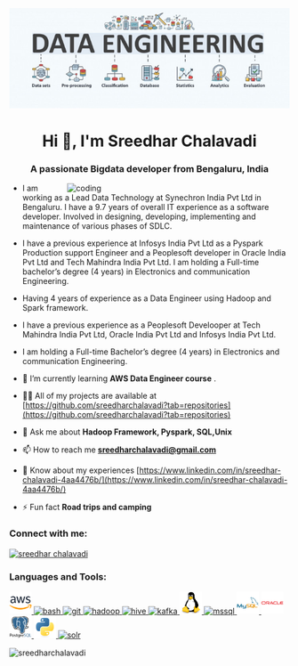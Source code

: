 ![logo](https://github.com/sreedharchalavadi/sreedharchalavadi/blob/main/data_engineer.jpg)
<h1 align="center">Hi 👋, I'm Sreedhar Chalavadi</h1>
<h3 align="center">A passionate Bigdata developer from Bengaluru, India</h3>

<img align="right" alt="coding" width="400" src="https://camo.githubusercontent.com/cae12fddd9d6982901d82580bdf321d81fb299141098ca1c2d4891870827bf17/68747470733a2f2f6d69726f2e6d656469756d2e636f6d2f6d61782f313336302f302a37513379765349765f7430696f4a2d5a2e676966">

-  I am working as a Lead Data Technology at Synechron India Pvt Ltd in Bengaluru. I have a 9.7 years of overall IT experience as a software developer. Involved in designing, developing, implementing and maintenance of various phases of SDLC.
  
-  I have a previous experience at Infosys India Pvt Ltd as a Pyspark Production support Engineer and a Peoplesoft developer in Oracle India Pvt Ltd and Tech Mahindra India Pvt Ltd. I am holding a Full-time bachelor’s degree (4 years) in Electronics and communication Engineering.
  
- Having 4 years of experience as a Data Engineer using Hadoop and Spark framework.

- I have a previous experience as a Peoplesoft Develooper at Tech Mahindra India Pvt Ltd, Oracle India Pvt Ltd and Infosys India Pvt Ltd.
  
- I am holding a Full-time Bachelor’s degree (4 years) in Electronics and communication Engineering.

- 🌱 I’m currently learning **AWS Data Engineer course** .

- 👨‍💻 All of my projects are available at [https://github.com/sreedharchalavadi?tab=repositories](https://github.com/sreedharchalavadi?tab=repositories)

- 💬 Ask me about **Hadoop Framework, Pyspark, SQL,Unix**

- 📫 How to reach me **sreedharchalavadi@gmail.com**

- 📄 Know about my experiences [https://www.linkedin.com/in/sreedhar-chalavadi-4aa4476b/](https://www.linkedin.com/in/sreedhar-chalavadi-4aa4476b/)

- ⚡ Fun fact **Road trips and camping**

<h3 align="left">Connect with me:</h3>
<p align="left">
<a href="https://linkedin.com/in/sreedhar chalavadi" target="blank"><img align="center" src="https://raw.githubusercontent.com/rahuldkjain/github-profile-readme-generator/master/src/images/icons/Social/linked-in-alt.svg" alt="sreedhar chalavadi" height="30" width="40" /></a>
</p>

<h3 align="left">Languages and Tools:</h3>
<p align="left"> <a href="https://aws.amazon.com" target="_blank" rel="noreferrer"> <img src="https://raw.githubusercontent.com/devicons/devicon/master/icons/amazonwebservices/amazonwebservices-original-wordmark.svg" alt="aws" width="40" height="40"/> </a> <a href="https://www.gnu.org/software/bash/" target="_blank" rel="noreferrer"> <img src="https://www.vectorlogo.zone/logos/gnu_bash/gnu_bash-icon.svg" alt="bash" width="40" height="40"/> </a> <a href="https://git-scm.com/" target="_blank" rel="noreferrer"> <img src="https://www.vectorlogo.zone/logos/git-scm/git-scm-icon.svg" alt="git" width="40" height="40"/> </a> <a href="https://hadoop.apache.org/" target="_blank" rel="noreferrer"> <img src="https://www.vectorlogo.zone/logos/apache_hadoop/apache_hadoop-icon.svg" alt="hadoop" width="40" height="40"/> </a> <a href="https://hive.apache.org/" target="_blank" rel="noreferrer"> <img src="https://www.vectorlogo.zone/logos/apache_hive/apache_hive-icon.svg" alt="hive" width="40" height="40"/> </a> <a href="https://kafka.apache.org/" target="_blank" rel="noreferrer"> <img src="https://www.vectorlogo.zone/logos/apache_kafka/apache_kafka-icon.svg" alt="kafka" width="40" height="40"/> </a> <a href="https://www.linux.org/" target="_blank" rel="noreferrer"> <img src="https://raw.githubusercontent.com/devicons/devicon/master/icons/linux/linux-original.svg" alt="linux" width="40" height="40"/> </a> <a href="https://www.microsoft.com/en-us/sql-server" target="_blank" rel="noreferrer"> <img src="https://www.svgrepo.com/show/303229/microsoft-sql-server-logo.svg" alt="mssql" width="40" height="40"/> </a> <a href="https://www.mysql.com/" target="_blank" rel="noreferrer"> <img src="https://raw.githubusercontent.com/devicons/devicon/master/icons/mysql/mysql-original-wordmark.svg" alt="mysql" width="40" height="40"/> </a> <a href="https://www.oracle.com/" target="_blank" rel="noreferrer"> <img src="https://raw.githubusercontent.com/devicons/devicon/master/icons/oracle/oracle-original.svg" alt="oracle" width="40" height="40"/> </a> <a href="https://www.postgresql.org" target="_blank" rel="noreferrer"> <img src="https://raw.githubusercontent.com/devicons/devicon/master/icons/postgresql/postgresql-original-wordmark.svg" alt="postgresql" width="40" height="40"/> </a> <a href="https://www.python.org" target="_blank" rel="noreferrer"> <img src="https://raw.githubusercontent.com/devicons/devicon/master/icons/python/python-original.svg" alt="python" width="40" height="40"/> </a> <a href="https://lucene.apache.org/solr/" target="_blank" rel="noreferrer"> <img src="https://www.vectorlogo.zone/logos/apache_solr/apache_solr-icon.svg" alt="solr" width="40" height="40"/> </a> </p>

<p><img align="center" src="https://github-readme-stats.vercel.app/api/top-langs?username=sreedharchalavadi&show_icons=true&locale=en&layout=compact" alt="sreedharchalavadi" /></p>
